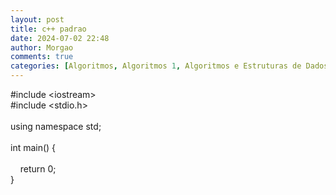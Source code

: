 ```yaml
---
layout: post
title: c++ padrao
date: 2024-07-02 22:48
author: Morgao
comments: true
categories: [Algoritmos, Algoritmos 1, Algoritmos e Estruturas de Dados, beecrowd, Linguagem C, Programação]
---
```

#include &lt;iostream&gt;<br />#include &lt;stdio.h&gt;<br /><br />using namespace std;<br /><br />int main() {<br />&nbsp;&nbsp;&nbsp; <br />&nbsp;&nbsp;&nbsp; return 0;<br />}
